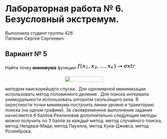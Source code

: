 # Лабораторная работа № 6. Безусловный экстремум.

Выполнила студент группы 426  
Патянин Сергей Сергеевич

## Вариант № 5
Найти точку **минимума** функции
![pp/eqn.png](pp/eqn.png)
<p align="center"><img src="/tex/e929f271a1daf1ae447b1734af6e9474.svg?invert_in_darkmode&sanitize=true" align=middle width=122.12310164999998pt height=18.2666319pt/></p>
методом наискорейшего спуска  . Для одномерной минимизации использовать метод половинного деления . Для поиска интервала унимодальности использовать алгоритм скользящего окна. В окрестности точки минимума построить линии уровня и траекторию поиска (на одном графике). За своевременное выполнение задания начисляется 6 баллов.Реализовав дополнительно следующие методы можно получить по 3 балла за каждый метод: метод случайного поиска, метод Нелдера-Мида, метод Пауэлла, метод Хука-Дживса, метод Розенброка.
